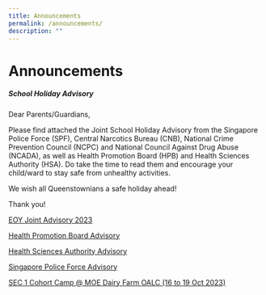 ```yaml
---
title: Announcements
permalink: /announcements/
description: ""
---
```

Announcements
=============
##### **School Holiday Advisory**    

Dear Parents/Guardians,

Please find attached the Joint School Holiday Advisory from the Singapore Police Force (SPF), Central Narcotics Bureau (CNB), National Crime Prevention Council (NCPC) and National Council Against Drug Abuse (NCADA), as well as Health Promotion Board (HPB) and Health Sciences Authority (HSA). Do take the time to read them and encourage your child/ward to stay safe from unhealthy activities.

We wish all Queenstownians a safe holiday ahead!

Thank you!

[EOY Joint Advisory 2023](/files/Assessment%20Matters/eoy%20joint%20advisory_2023.pdf)

[Health Promotion Board Advisory](/files/hpb%20vaping%20edm%20(may%202023).pdf)

[Health Sciences Authority Advisory](/files/hpb-hsa%20joint%20advisory%20to%20parents%20and%20students_may%202023.pdf)

[Singapore Police Force Advisory](/files/spf_cnb_ncpc_ncada.pdf)

[SEC 1 Cohort Camp @ MOE Dairy Farm OALC  (16 to 19 Oct 2023)](/files/queenstown%20sec%201%20cohort%20camp%20briefing%20slides%202023%20(students%20&%20parents)%2021aug23%20final.pdf)